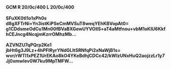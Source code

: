 #### GCM R 20/0c/400 L 20/0c/400
**SFuXK0tI1o1xPh0s**<br/>**d8gXFTrNi+Yn3istKiPSeCmMVSuT8weqYEhKBVopAt0=**<br/>**g1CDdsmeOdCu1Mn00fBVaBXGewUYVOIlS+aT4aMtfnou+vbM1oKIU6KkfhCEJncg4NcqjmKzrrOMhzMb...**<br/><br/>
**AZVNZU7qPQrp2Ke1**<br/>**jbHt6g3J9Lz+4hPFIRyrYNdGLItSRNfqPi2xNaWjB1s=**<br/>**wvr/rWTI1xPEZ1UrEKAo8kO4YKeBdhjCDCc42/kWIzUNxHuQ2aojzzLr1y7Jj0xmwIev0W7ku9MpTMFW...**